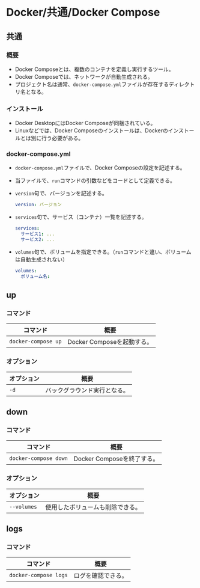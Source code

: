 # Docker/共通/Docker Compose

## 共通

### 概要

- Docker Composeとは、複数のコンテナを定義し実行するツール。
- Docker Composeでは、ネットワークが自動生成される。
- プロジェクト名は通常、`docker-compose.yml`ファイルが存在するディレクトリ名となる。

### インストール

- Docker DesktopにはDocker Composeが同梱されている。
- Linuxなどでは、Docker Composeのインストールは、Dockerのインストールとは別に行う必要がある。

### docker-compose.yml

- `docker-compose.yml`ファイルで、Docker Composeの設定を記述する。
- 当ファイルで、`run`コマンドの引数などをコードとして定義できる。
- `version`句で、バージョンを記述する。

  ```yaml
  version: バージョン
  ```

- `services`句で、サービス（コンテナ）一覧を記述する。

  ```yaml
  services:
    サービス1: ...
    サービス2: ...
  ```

- `volumes`句で、ボリュームを指定できる。（`run`コマンドと違い、ボリュームは自動生成されない）

  ```yaml
  volumes:
    ボリューム名:
  ```

## up

### コマンド

|コマンド|概要|
|---|---|
|`docker-compose up`|Docker Composeを起動する。|

### オプション

|オプション|概要|
|---|---|
|`-d`|バックグラウンド実行となる。|

## down

### コマンド

|コマンド|概要|
|---|---|
|`docker-compose down`|Docker Composeを終了する。|

### オプション

|オプション|概要|
|---|---|
|`--volumes`|使用したボリュームも削除できる。|

## logs

### コマンド

|コマンド|概要|
|---|---|
|`docker-compose logs`|ログを確認できる。|
